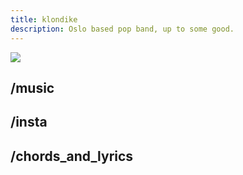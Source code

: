 ```yaml
---
title: klondike
description: Oslo based pop band, up to some good.
---
```


<img src="https://havn.blog/uploads/2024/fellesbilde-liggendeweb.webp">

## /music

## /insta

## /chords_and_lyrics
